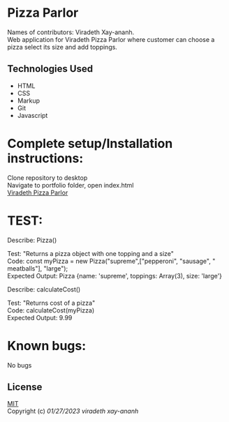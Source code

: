 # Pizza Parlor
Names of contributors: Viradeth Xay-ananh.  
Web application for Viradeth Pizza Parlor where customer can choose a pizza select its size and add toppings.

## Technologies Used
* HTML
* CSS
* Markup
* Git
* Javascript

# Complete setup/Installation instructions:
Clone repository to desktop   
Navigate to portfolio folder, open index.html  
[Viradeth Pizza Parlor]()  

# TEST: 
Describe: Pizza()

Test: "Returns a pizza object with one topping and a size"  
Code: const myPizza = new Pizza("supreme",["pepperoni", "sausage", " meatballs"], "large");  
Expected Output: Pizza {name: 'supreme', toppings: Array(3), size: 'large'}

Describe: calculateCost()

Test: "Returns cost of a pizza"  
Code: calculateCost(myPizza)  
Expected Output: 9.99

# Known bugs: 
No bugs 
## License
[MIT](https://opensource.org/licenses/MIT)  
Copyright (c) _01/27/2023_ _viradeth xay-ananh_